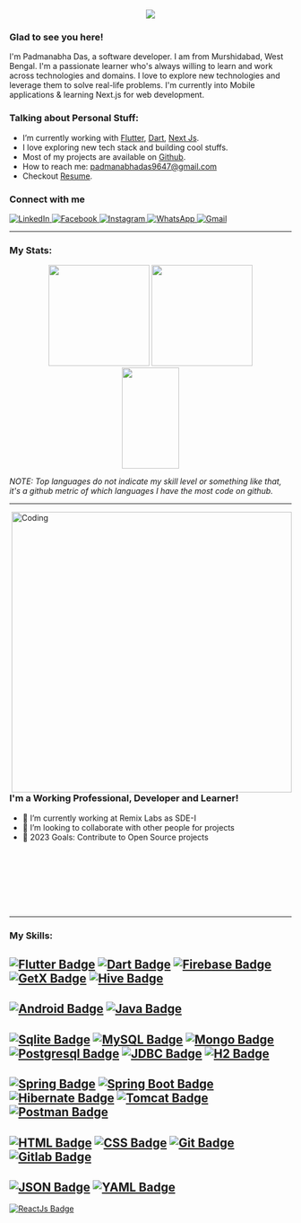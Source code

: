 <h1 align="center">
  <a href="https://git.io/typing-svg">
    <img src="https://readme-typing-svg.herokuapp.com/?lines=Hey,+Guys!;This+is+Padmanabha.;Nice+to+meet+you!;Have+a+great+day!;&center=true&size=35">
  </a>
</h1>

### Glad to see you here!

I'm Padmanabha Das, a software developer. I am from Murshidabad, West Bengal. I'm a passionate learner who's always willing to learn and work across technologies and domains. I love to explore new technologies and leverage them to solve real-life problems. I'm currently into Mobile applications & learning Next.js for web development.

### Talking about Personal Stuff:

- I’m currently working with [Flutter](https://flutter.dev/), [Dart](https://Dart.dev), [Next Js](https://nextjs.org/docs).
- I love exploring new tech stack and building cool stuffs.
- Most of my projects are available on [Github](https://github.com/chayan-1906/).
- How to reach me: padmanabhadas9647@gmail.com
- Checkout [Resume](https://github.com/chayan-1906/chayan-1906/blob/main/Padmanabha_Das_Resume.pdf).

###  Connect with me 

<p align="left">
<a href="https://www.linkedin.com/in/padmanabha-das-59bb2019b/" target="_blank">
<img alt="LinkedIn" src="https://img.shields.io/badge/linkedin%20-%230077B5.svg?&style=for-the-badge&logo=linkedin&logoColor=white"/>
</a>
</a>
<a href="https://www.facebook.com/padmanabha.das.94/">
<img alt="Facebook" src="https://img.shields.io/badge/Facebook-6379AD?style=for-the-badge&logo=Facebook&logoColor=white" />
</a>
<a href="https://www.instagram.com/pdas_1906/">
<img alt="Instagram" src="https://img.shields.io/badge/Instagram-E4405F?style=for-the-badge&logo=Instagram&logoColor=white" />
</a>
<a href="https://api.whatsapp.com/send?phone=+919647100133">
<img alt="WhatsApp" src="https://img.shields.io/badge/WhatsApp-4FCE5D?style=for-the-badge&logo=WhatsApp&logoColor=white" />
</a>
<a href="mailto:padmanabhadas9647@gmail.com">
<img alt="Gmail" src="https://img.shields.io/badge/Gmail-D14836?style=for-the-badge&logo=gmail&logoColor=white" />
</a>
</p>

---

### My Stats:

<p align="center">
<img height="180em" src="https://github-readme-stats.vercel.app/api?username=pdas9647&show_icons=true&theme=github_dark&hide_border=true&date_format=M%20j%5B%2C%20Y%5D&&count_private=true&include_all_commits=true"/>
	
<img height="180em" src="https://github-readme-stats.vercel.app/api/top-langs/?username=pdas9647&theme=github_dark&hide_border=true&date_format=M%20j%5B%2C%20Y%5D&hide=javascript,css&exclude_repo=KNN-Image-Classification&show_icons=true&hide_border=true&layout=compact&langs_count=8"/>

<img height="180em" src="https://github-readme-streak-stats.herokuapp.com/?user=pdas9647&theme=react&background=0d1117&hide_border=true&date_format=M%20j%5B%2C%20Y%5D&count_private=true" width="45%" />

</p>

*NOTE: Top languages do not indicate my skill level or something like that, it's a github metric of which languages I have the most code on github.*

---
<img align="right" width="500" src="https://www.mygo.ge/uploads/blog/1584023795.jpg" alt="Coding">

### I'm a Working Professional, Developer and Learner!

- 🌱 I’m currently working at Remix Labs as SDE-I
- 👯 I’m looking to collaborate with other people for projects
- 🥅 2023 Goals: Contribute to Open Source projects
<br><br><br><br><br><br><br><br>
---

### My Skills:
  
[![Flutter Badge](https://img.shields.io/badge/Flutter-blue?logo=flutter&amp;logoColor=white)](https://Flutter.dev/)
[![Dart Badge](https://img.shields.io/badge/Dart-Language-blue?logo=dart)](https://dart.dev/)
[![Firebase Badge](https://img.shields.io/badge/firebase-ffca28?style=for-the-badge&logo=firebase&logoColor=black)](https://firebase.google.com/docs)
[![GetX Badge](https://img.shields.io/badge/-GetX-8913F3?style=flat-square&logo=GetX&logoColor=white)](https://pub.dev/packages/get)
[![Hive Badge](https://img.shields.io/badge/-Hive-E31337?style=flat&logo=hive_blockchain&logoColor=white)](https://pub.dev/packages/hive)
---
[![Android Badge](https://img.shields.io/badge/Android-3CDA84?&style=for-the-badge&logo=android&logoColor=white)](https://www.android.com/)
[![Java Badge](https://img.shields.io/badge/Java-3A75AF?&style=for-the-badge&logo=java&logoColor=white)](https://www.java.com/en/)
---
[![Sqlite Badge](https://img.shields.io/badge/-SQLite-249AD4?style=flat-square&logo=sqlite&logoColor=white)](https://www.sqlite.org/)
[![MySQL Badge](https://img.shields.io/badge/-MySQL-015A84?style=flat-square&logo=MySQL&logoColor=white)](https://www.mysql.com/)
[![Mongo Badge](https://img.shields.io/badge/-MongoDB-02C359?style=flat-square&logo=MongoDB&logoColor=white)](https://www.mongodb.com/)
[![Postgresql Badge](https://img.shields.io/badge/postgresql-4169e1?style=for-the-badge&logo=postgresql&logoColor=white)](https://www.postgresql.org/docs/)
[![JDBC Badge](https://img.shields.io/badge/-JDBC-EA7869?style=flat-square&logo=JDBC&logoColor=white)](https://docs.oracle.com/javase/8/docs/technotes/guides/jdbc/)
[![H2 Badge](https://img.shields.io/badge/-H2-0000BA?style=flat-square&logo=H2DB&logoColor=white)](https://www.h2database.com/)
---
[![Spring Badge](https://img.shields.io/badge/-Spring-6CB52C?style=flat-square&logo=Spring&logoColor=white)](https://spring.io/)
[![Spring Boot Badge](https://img.shields.io/badge/-SpringBoot-6CB52C?style=flat-square&logo=SpringBoot&logoColor=white)](https://spring.io/)
[![Hibernate Badge](https://img.shields.io/badge/-Hibernate-58666B?style=flat-square&logo=Hibernate&logoColor=white)](https://hibernate.org/)
[![Tomcat Badge](https://img.shields.io/badge/-Tomcat-D2A41E?style=flat-square&logo=ApacheTomcat&logoColor=white)](https://tomcat.apache.org/)
[![Postman Badge](https://img.shields.io/badge/Postman-FE6C37?style=flat-square&logo=Postman&logoColor=white)](https://www.postman.com/)
---
[![HTML Badge](https://img.shields.io/badge/-HTML5-E54C21?style=flat-square&logo=HTML5&logoColor=white)](https://html.com/)
[![CSS Badge](https://img.shields.io/badge/-CSS3-2496ED?style=flat-square&logo=CSS3&logoColor=white)](https://developer.mozilla.org/en-US/docs/Web/CSS)
[![Git Badge](https://img.shields.io/badge/-Git-F05133?style=flat-square&logo=Git&logoColor=white)](https://git-scm.com/)
[![Gitlab Badge](https://img.shields.io/badge/-Gitlab-E24328?style=flat-square&logo=Gitlab&logoColor=white)](https://about.gitlab.com/)
---
[![JSON Badge](https://img.shields.io/badge/-JSON-A3A3A3?style=flat-square&logo=JSON&logoColor=white)](https://www.json.org/)
[![YAML Badge](https://img.shields.io/badge/-YAML-F7F7F7?style=flat-square&logo=YAML&logoColor=white)](https://yaml.org/)
---
[![ReactJs Badge](https://img.shields.io/badge/-react-EBECF0?style=flat-square&logo=react&logoColor=#3998B6)](https://www.react.org/)
